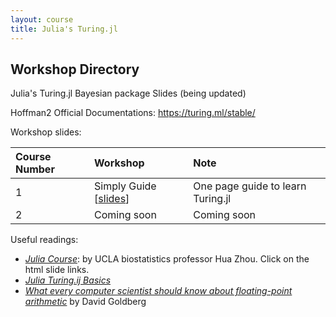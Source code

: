 ```yaml
---
layout: course
title: Julia's Turing.jl
---
```


## Workshop Directory

Julia's Turing.jl Bayesian package Slides (being updated)

Hoffman2 Official Documentations: <https://turing.ml/stable/>

Workshop slides:

| Course Number | Workshop | Note |
|:-----------|:-----------|:------------|
| 1 | Simply Guide \[[slides](./slides/Julia_OneArmTrial_BinaryEndpoint.html)\] | One page guide to learn Turing.jl |
| 2 | Coming soon | Coming soon |

Useful readings:  

* [_Julia Course_](https://ucla-biostat-257-2020spring.github.io/schedule/schedule.html): by UCLA biostatistics professor Hua Zhou. Click on the html slide links.
* [_Julia Turing.ij Basics_](https://turing.ml/dev/docs/using-turing/guide)
* [_What every computer scientist should know about floating-point arithmetic_](https://docs.oracle.com/cd/E19957-01/806-3568/ncg_goldberg.html) by David Goldberg
